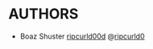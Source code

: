 # AUTHORS
- Boaz Shuster [ripcurld00d](https://github.com/ripcurld00d) @[ripcurld0](https://twitter.com/ripcurld0)
